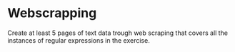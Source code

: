 # Webscrapping
Create at least 5 pages of text data trough web scraping that covers all the instances of regular expressions in the exercise.
